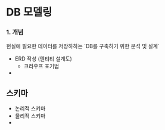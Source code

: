# DB 모델링

<h3>1. 개념</h3>
현실에 필요한 데이터를 저장하하는 `DB를 구축하기 위한 분석 및 설계`

-  ERD 작성 (엔티티 설계도)
   -  크라우프 표기법
-

## 스키마

-  논리적 스키마
-  물리적 스키마
-
